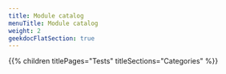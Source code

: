 ```yaml
---
title: Module catalog
menuTitle: Module catalog
weight: 2 
geekdocFlatSection: true
---
```


{{% children titlePages="Tests" titleSections="Categories" %}}
